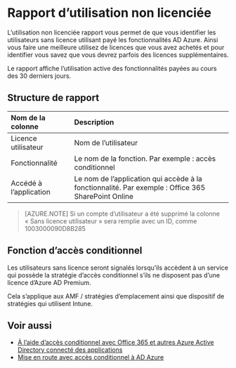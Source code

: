 <properties
    pageTitle="Rapport d’utilisation non licenciée | Microsoft Azure"
    description="L’utilisation non licenciée rapport vous permet de que vous identifier les utilisateurs sans licence utilisant payé les fonctionnalités AD Azure."
    services="active-directory"
    documentationCenter=""
    authors="MarkusVi"
    manager="femila"
    editor=""/>

<tags
    ms.service="active-directory"
    ms.workload="identity"
    ms.tgt_pltfrm="na"
    ms.devlang="na"
    ms.topic="article"
    ms.date="10/20/2016"
    ms.author="markvi"/>

# <a name="unlicensed-usage-report"></a>Rapport d’utilisation non licenciée

L’utilisation non licenciée rapport vous permet de que vous identifier les utilisateurs sans licence utilisant payé les fonctionnalités AD Azure. Ainsi vous faire une meilleure utilisez de licences que vous avez achetés et pour identifier vous savez que vous devrez parfois des licences supplémentaires. 

Le rapport affiche l’utilisation active des fonctionnalités payées au cours des 30 derniers jours. 

## <a name="report-structure"></a>Structure de rapport
 
| Nom de la colonne          |    Description |
| :--                  | :--         |
| Licence utilisateur      |    Nom de l’utilisateur |
| Fonctionnalité              | Le nom de la fonction. Par exemple : accès conditionnel |
| Accédé à l’application | Le nom de l’application qui accède à la fonctionnalité. Par exemple : Office 365 SharePoint Online |

 
> [AZURE.NOTE] Si un compte d’utilisateur a été supprimé la colonne « Sans licence utilisateur » sera remplie avec un ID, comme 1003000090D8B285


## <a name="conditional-access-feature"></a>Fonction d’accès conditionnel

Les utilisateurs sans licence seront signalés lorsqu’ils accèdent à un service qui possède la stratégie d’accès conditionnel s’ils ne disposent pas d’une licence d’Azure AD Premium. 

Cela s’applique aux AMF / stratégies d’emplacement ainsi que dispositif de stratégies qui utilisent Intune.
 

## <a name="see-also"></a>Voir aussi

- [À l’aide d’accès conditionnel avec Office 365 et autres Azure Active Directory connecté des applications](active-directory-conditional-access.md)
- [Mise en route avec accès conditionnel à AD Azure](active-directory-conditional-access-azuread-connected-apps.md) 


